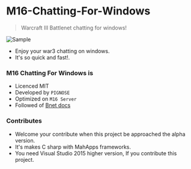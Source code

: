 # M16-Chatting-For-Windows

> Warcraft III Battlenet chatting for windows!

![Sample](http://www.nhpcw.com/upload/%255D_100215061308.jpg)

- Enjoy your war3 chatting on windows.
- It's so quick and fast!.

### M16 Chatting For Windows is

- Licenced MIT
- Developed by `PIGNOSE`
- Optimized on `M16 Server`
- Followed of [Bnet docs](https://bnetdocs.org/?op=doc&did=16)

### Contributes

- Welcome your contribute when this project be approached the alpha version.
- It's makes C sharp with MahApps frameworks.
- You need Visual Studio 2015 higher version, If you contribute this project.
